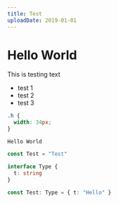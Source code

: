```yaml
---
title: Test
uploadDate: 2019-01-01
---
```


# Hello World

This is testing text

- test 1
- test 2
- test 3

```css
.h {
  width: 34px;
}
```

```{numberLines: 4}
Hello World
```

```js
const Test = "Test"
```

```ts
interface Type {
  t: string
}

const Test: Type = { t: "Hello" }
```
